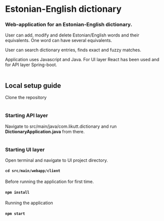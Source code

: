 # Estonian-English dictionary

### Web-application for an Estonian-English dictionary.

User can add, modify and delete Estonian/English words and their equivalents. One word can have several equivalents.

User can search dictionary entries, finds exact and fuzzy matches.

Application uses Javascript and Java. For UI layer React has been used and for API layer Spring-boot.
<br/><br/>
## Local setup guide

Clone the repository
<br/><br/>
### Starting API layer
Navigate to src/main/java/com.likutt.dictionary and run **DictionaryApplication.java** from there.
<br/><br/>
### Starting UI layer

Open terminal and navigate to UI project directory.
#### `cd src/main/webapp/client`

Before running the application for first time.
#### `npm install`

Running the application
#### `npm start`

